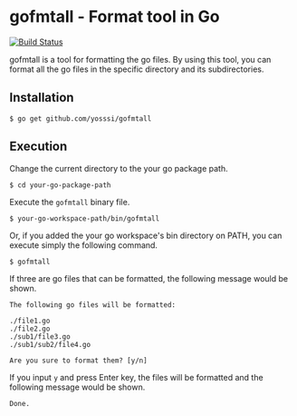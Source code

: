 # gofmtall - Format tool in Go

[![Build Status](https://drone.io/github.com/yosssi/gofmtall/status.png)](https://drone.io/github.com/yosssi/gofmtall/latest)

gofmtall is a tool for formatting the go files. By using this tool, you can format all the go files in the specific directory and its subdirectories.

## Installation

	$ go get github.com/yosssi/gofmtall

## Execution

Change the current directory to the your go package path.

	$ cd your-go-package-path

Execute the `gofmtall` binary file.

	$ your-go-workspace-path/bin/gofmtall

Or, if you added the your go workspace's bin directory on PATH, you can execute simply the following command.

	$ gofmtall

If three are go files that can be formatted, the following message would be shown.

	The following go files will be formatted:

	./file1.go
	./file2.go
	./sub1/file3.go
	./sub1/sub2/file4.go

	Are you sure to format them? [y/n]

If you input `y` and press Enter key, the files will be formatted and the following message would be shown.

	Done.
